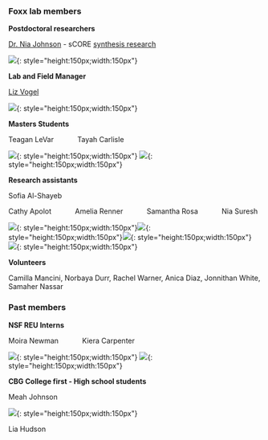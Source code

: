 
### Foxx lab members

**Postdoctoral researchers**

[Dr. Nia Johnson](https://niajohnson.info/) - sCORE [synthesis research](https://score.nipcsa.com/broadening-restoration)

![](images/Nia_J.png){: style="height:150px;width:150px"}


**Lab and Field Manager**

[Liz Vogel](https://www.northbranchnatives.com/)

![](images/liz.jpg){: style="height:150px;width:150px"}

**Masters Students**

Teagan LeVar &nbsp;&nbsp;&nbsp;&nbsp;&nbsp;&nbsp;&nbsp;&nbsp;&nbsp;&nbsp; Tayah Carlisle

![](images/Teagan.jpg){: style="height:150px;width:150px"} ![](images/Tayah.jpg){: style="height:150px;width:150px"}

**Research assistants**

Sofia Al-Shayeb

Cathy Apolot &nbsp;&nbsp;&nbsp;&nbsp;&nbsp;&nbsp;&nbsp;&nbsp;&nbsp;&nbsp; Amelia Renner &nbsp;&nbsp;&nbsp;&nbsp;&nbsp;&nbsp;&nbsp;&nbsp;&nbsp;&nbsp; Samantha Rosa &nbsp;&nbsp;&nbsp;&nbsp;&nbsp;&nbsp;&nbsp;&nbsp;&nbsp;&nbsp; Nia Suresh

![](images/Cathy.png){: style="height:150px;width:150px"}![](images/amelia.jpeg){: style="height:150px;width:150px"}![](images/Samantha.jpg){: style="height:150px;width:150px"} ![](images/Nia_S.jpg){: style="height:150px;width:150px"}

**Volunteers**

Camilla Mancini, Norbaya Durr, Rachel Warner, Anica Diaz, Jonnithan White, Samaher Nassar 

### Past members
**NSF REU Interns**

Moira Newman &nbsp;&nbsp;&nbsp;&nbsp;&nbsp;&nbsp;&nbsp;&nbsp;&nbsp;&nbsp; Kiera Carpenter


![](images/moira.jpg){: style="height:150px;width:150px"} ![](images/kiera.jpg){: style="height:150px;width:150px"}


**CBG College first - High school students**

Meah Johnson 

![](images/meah.jpg){: style="height:150px;width:150px"}

Lia Hudson 
